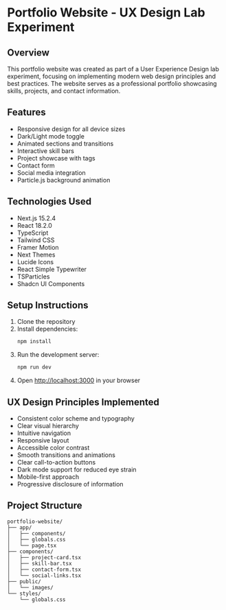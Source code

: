 # Portfolio Website - UX Design Lab Experiment

## Overview
This portfolio website was created as part of a User Experience Design lab experiment, focusing on implementing modern web design principles and best practices. The website serves as a professional portfolio showcasing skills, projects, and contact information.

## Features
- Responsive design for all device sizes
- Dark/Light mode toggle
- Animated sections and transitions
- Interactive skill bars
- Project showcase with tags
- Contact form
- Social media integration
- Particle.js background animation

## Technologies Used
- Next.js 15.2.4
- React 18.2.0
- TypeScript
- Tailwind CSS
- Framer Motion
- Next Themes
- Lucide Icons
- React Simple Typewriter
- TSParticles
- Shadcn UI Components

## Setup Instructions
1. Clone the repository
2. Install dependencies:
   ```bash
   npm install
   ```
3. Run the development server:
   ```bash
   npm run dev
   ```
4. Open [http://localhost:3000](http://localhost:3000) in your browser

## UX Design Principles Implemented
- Consistent color scheme and typography
- Clear visual hierarchy
- Intuitive navigation
- Responsive layout
- Accessible color contrast
- Smooth transitions and animations
- Clear call-to-action buttons
- Dark mode support for reduced eye strain
- Mobile-first approach
- Progressive disclosure of information

## Project Structure
```
portfolio-website/
├── app/
│   ├── components/
│   ├── globals.css
│   └── page.tsx
├── components/
│   ├── project-card.tsx
│   ├── skill-bar.tsx
│   ├── contact-form.tsx
│   └── social-links.tsx
├── public/
│   └── images/
└── styles/
    └── globals.css
``` 
